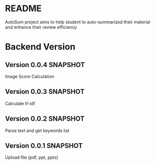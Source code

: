 # README #

AutoSum project aims to help student to auto-summarized their material and enhance their review efficiency   

# Backend Version

## Version 0.0.4 SNAPSHOT

Image Score Calculation

## Version 0.0.3 SNAPSHOT

Calculate tf-idf

## Version 0.0.2 SNAPSHOT

Parse text and get keywords list

## Version 0.0.1 SNAPSHOT

Upload file (pdf, ppt, pptx)

